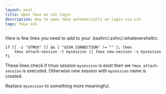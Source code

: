 ```yaml
---
layout: post
title: Open Tmux on ssh login
description: How to open tmux automatically on login via ssh
tags: tmux ssh
---
```


Here is few lines you need to add to your .bashrc/.zshrc/.whatevershellrc:

```
if [[ -z "$TMUX" ]] && [ "$SSH_CONNECTION" != "" ]; then
    tmux attach-session -t mysession || tmux new-session -s mysession
fi
```

These lines check if tmux session `mysession` is exist then we `tmux attach-session`
is executed. Otherwise new session with `mysession` name is created.

Replace `mysession` to something more meaningful.
